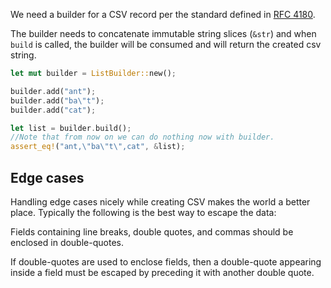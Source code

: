 We need a builder for a CSV record per the standard defined in [RFC 4180](https://tools.ietf.org/html/rfc4180).

The builder needs to concatenate immutable string slices (`&str`) and when `build` is called, the builder will be consumed and will return the created csv string.

```rust
let mut builder = ListBuilder::new();

builder.add("ant");
builder.add("ba\"t");
builder.add("cat");

let list = builder.build();
//Note that from now on we can do nothing now with builder.
assert_eq!("ant,\"ba\"t\",cat", &list);
```

## Edge cases

Handling edge cases nicely while creating CSV makes the world a better place. Typically the following is the best way to escape the data:

Fields containing line breaks, double quotes, and commas should be enclosed in double-quotes.

If double-quotes are used to enclose fields, then a double-quote appearing inside a field must be escaped by preceding it with another double quote.
